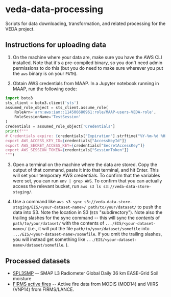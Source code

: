 # veda-data-processing

Scripts for data downloading, transformation, and related processing for the VEDA project.

## Instructions for uploading data

1. On the machine where your data are, make sure you have the AWS CLI installed.
  Note that it's a pre-compiled binary, so you don't need admin permissions to do this (but you do need to make sure wherever you put the `aws` binary is on your `PATH`).

2. Obtain AWS credentials from MAAP.
  In a Jupyter notebook running in MAAP, run the following code:

  ```python
  import boto3
  sts_client = boto3.client('sts')
  assumed_role_object = sts_client.assume_role(
      RoleArn='arn:aws:iam::114506680961:role/MAAP-users-VEDA-role',
      RoleSessionName='TestSession'
  )
  credentials = assumed_role_object['Credentials']
  print(f"""
  # Credentials expire: {credentials["Expiration"].strftime("%Y-%m-%d %H:%M")}
  export AWS_ACCESS_KEY_ID={credentials["AccessKeyId"]}
  export AWS_SECRET_ACCESS_KEY={credentials["SecretAccessKey"]}
  export AWS_SESSION_TOKEN={credentials["SessionToken"]}
  """)
  ```
    
3. Open a terminal on the machine where the data are stored.
  Copy the output of that command, paste it into that terminal, and hit Enter.
  This will set your temporary AWS credentials.
  To confirm that the variables were set, you can run `env | grep AWS`.
  To confirm that you can actually access the relevant bucket, run `aws s3 ls s3://veda-data-store-staging/`.

4. Use a command like `aws s3 sync s3://veda-data-store-staging/EIS/<your-dataset-name>/ path/to/your/dataset/` to push the data into S3.
  Note the location in S3 (`EIS` "subdirectory").
  Note also the trailing slashes for the sync command -- this will sync the _contents_ of `path/to/your/dataset/` with the contents of `.../EIS/<your-dataset-name>/`
  (i.e., it will put the file `path/to/your/dataset/somefile` into `.../EIS/<your-dataset-name>/somefile`.
  If you omit the trailing slashes, you will instead get something like `.../EIS/<your-dataset-name>/dataset/somefile`.
  ).

## Processed datasets

- [SPL3SMP](SPL3SMP/README.md) -- SMAP L3 Radiometer Global Daily 36 km EASE-Grid Soil moisture
- [FIRMS active fires](FIRMS/README.md) -- Active fire data from MODIS (MOD14) and VIIRS (VNP14) from FIRMS/LANCE.
